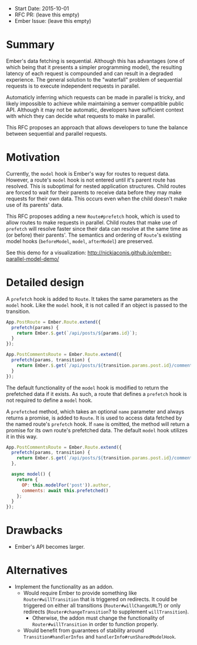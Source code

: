 - Start Date: 2015-10-01
- RFC PR: (leave this empty)
- Ember Issue: (leave this empty)

# Summary

Ember's data fetching is sequential.
Although this has advantages (one of which being that it presents a simpler programming model), the resulting latency of each request is compounded and can result in a degraded experience.
The general solution to the "waterfall" problem of sequential requests is to execute independent requests in parallel.

Automaticly inferring which requests can be made in parallel is tricky, and likely impossible to achieve while maintaining a semver compatible public API.
Although it may not be automatic, developers have sufficient context with which they can decide what requests to make in parallel.

This RFC proposes an approach that allows developers to tune the balance between sequential and parallel requests.

# Motivation

Currently, the `model` hook is Ember's way for routes to request data.
However, a route's `model` hook is not entered until it's parent route has resolved.
This is suboptimal for nested application structures.
Child routes are forced to wait for their parents to receive data before they may make requests for their own data.
This occurs even when the child doesn't make use of its parents' data.

This RFC proposes adding a new `Route#prefetch` hook, which is used to allow routes to make requests in parallel.
Child routes that make use of `prefetch` will resolve faster since their data can resolve at the same time as (or before) their parents'.
The semantics and ordering of `Route`'s existing model hooks (`beforeModel`, `model`, `afterModel`) are preserved.

See this demo for a visualization: http://nickiaconis.github.io/ember-parallel-model-demo/

# Detailed design

A `prefetch` hook is added to `Route`.
It takes the same parameters as the `model` hook.
Like the `model` hook, it is not called if an object is passed to the transition.

```javascript
App.PostRoute = Ember.Route.extend({
  prefetch(params) {
    return Ember.$.get(`/api/posts/${params.id}`);
  }
});

App.PostCommentsRoute = Ember.Route.extend({
  prefetch(params, transition) {
    return Ember.$.get(`/api/posts/${transition.params.post.id}/comments`);
  }
});
```

The default functionality of the `model` hook is modified to return the prefetched data if it exists.
As such, a route that defines a `prefetch` hook is not required to define a `model` hook.

A `prefetched` method, which takes an optional `name` parameter and always returns a promise, is added to `Route`.
It is used to access data fetched by the named route's `prefetch` hook.
If `name` is omitted, the method will return a promise for its own route's prefetched data.
The default `model` hook utilizes it in this way.

```javascript
App.PostCommentsRoute = Ember.Route.extend({
  prefetch(params, transition) {
    return Ember.$.get(`/api/posts/${transition.params.post.id}/comments`);
  },

  async model() {
    return {
      OP: this.modelFor('post')).author,
      comments: await this.prefetched()
    };
  }
});
```

# Drawbacks

- Ember's API becomes larger.

# Alternatives

- Implement the functionality as an addon.
  - Would require Ember to provide something like `Router#willTransition` that is triggered on redirects. It could be triggered on either all transitions (`Router#willChangeURL`?) or only redirects (`Router#changeTransition`? to supplement `willTransition`).
    - Otherwise, the addon must change the functionality of `Router#willTransition` in order to function properly.
  - Would benefit from guarantees of stability around `Transition#handlerInfos` and `handlerInfo#runSharedModelHook`.
